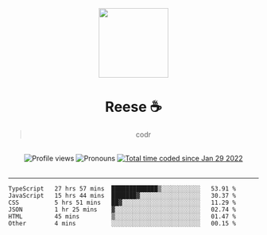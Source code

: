 <div align='center'>
  <img src='https://reese.cafe/assets/reese/reese.jpeg' width='140' height='140' />
  <h1>Reese ☕️</h1>
  <blockquote>codr</blockquote>
  
  <br />
  
  <img alt="Profile views" src="https://komarev.com/ghpvc/?username=ruffpuff1" />
  <img alt='Pronouns' src='https://img.shields.io/endpoint?url=https://pronoundb.org/shields/61181f81be124c42b207bffd' />
  <a href="https://wakatime.com/@72bf611d-9557-4a85-aa1d-46f6a3346744"><img src="https://wakatime.com/badge/user/72bf611d-9557-4a85-aa1d-46f6a3346744.svg" alt="Total time coded since Jan 29 2022" /></a>
</div><br />

<hr />

<!--START_SECTION:waka-->

```text
TypeScript   27 hrs 57 mins  █████████████▒░░░░░░░░░░░   53.91 %
JavaScript   15 hrs 44 mins  ███████▓░░░░░░░░░░░░░░░░░   30.37 %
CSS          5 hrs 51 mins   ██▓░░░░░░░░░░░░░░░░░░░░░░   11.29 %
JSON         1 hr 25 mins    ▓░░░░░░░░░░░░░░░░░░░░░░░░   02.74 %
HTML         45 mins         ▒░░░░░░░░░░░░░░░░░░░░░░░░   01.47 %
Other        4 mins          ░░░░░░░░░░░░░░░░░░░░░░░░░   00.15 %
```

<!--END_SECTION:waka-->
